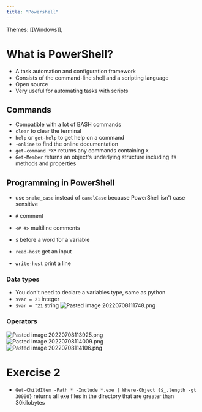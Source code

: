 ```yaml
---
title: "Powershell"
---
```

Themes: [[Windows]], 

# What is PowerShell?
- A task automation and configuration framework
- Consists of the command-line shell and a scripting language
- Open source
- Very useful for automating tasks with scripts

## Commands
- Compatible with a lot of BASH commands
- `clear` to clear the terminal
- `help` or `get-help` to get help on a command
- `-online` to find the online documentation
- `get-command *X*` returns any commands containing `X`
- `Get-Member` returns an object's underlying structure including its methods and properties

## Programming in PowerShell
- use `snake_case` instead of `camelCase` because PowerShell isn't case sensitive
- `#` comment
- `<# #>` multiline comments
- `$` before a word for a variable

- `read-host` get an input
- `write-host` print a line

### Data types
- You don't need to declare a variables type, same as python
- `$var = 21` integer
- `$var = "21` string
![Pasted image 20220708111748.png](Pasted%20image%2020220708111748.png)
### Operators
![Pasted image 20220708113925.png](Pasted%20image%2020220708113925.png)
![Pasted image 20220708114009.png](Pasted%20image%2020220708114009.png)
![Pasted image 20220708114106.png](Pasted%20image%2020220708114106.png)


# Exercise 2
- `Get-ChildItem -Path * -Include *.exe | Where-Object {$_.length -gt 30000}` returns all exe files in the directory that are greater than 30kilobytes

